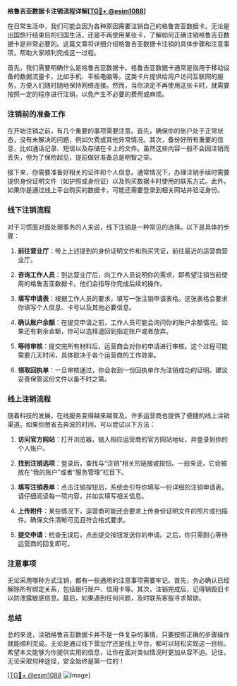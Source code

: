 **格鲁吉亚数据卡注销流程详解[[TG💪+ @esim1088](https://t.me/s/esim1088)]**

在日常生活中，我们可能会因为各种原因需要注销自己的格鲁吉亚数据卡。无论是出国旅行结束后的归国生活，还是不再使用某张卡，了解如何正确注销格鲁吉亚数据卡是非常必要的。这篇文章将详细介绍格鲁吉亚数据卡注销的具体步骤和注意事项，帮助大家顺利完成这一过程。

首先，我们需要明确什么是格鲁吉亚数据卡。格鲁吉亚数据卡通常是指用于移动设备的数据流量卡，比如手机、平板电脑等。这类卡片提供给用户访问互联网的服务，方便人们随时随地保持网络连接。然而，当你决定不再使用这张卡时，就需要按照一定的程序进行注销，以免产生不必要的费用或麻烦。

### 注销前的准备工作

在开始注销之前，有几个重要的事项需要注意。首先，确保你的账户处于正常状态，没有未解决的问题，例如欠费或其他异常情况。其次，备份好所有重要的信息，比如通话记录、短信以及存储在卡上的文件。虽然这些内容一般不会因注销而丢失，但为了保险起见，提前做好准备总是明智之举。

接下来，你需要准备好相关的证件和个人信息。通常情况下，办理注销手续时需要提供身份证明文件（如护照或身份证）以及购买数据卡时使用的联系方式。此外，如果你是通过线上平台购买的数据卡，可能还需要登录到相关网站并验证身份。

### 线下注销流程

对于习惯面对面处理事务的人来说，线下注销是一种常见的选择。以下是具体的步骤：

1. **前往营业厅**：带上上述提到的身份证明文件和购买凭证，前往最近的运营商营业厅。
   
2. **咨询工作人员**：到达营业厅后，向工作人员说明你的需求，即希望注销当前使用的格鲁吉亚数据卡。他们会指导你完成后续的操作。

3. **填写申请表**：根据工作人员的要求，填写一张注销申请表格。这张表格会要求你填写个人信息、卡号以及其他必要信息。

4. **确认账户余额**：在提交申请之前，工作人员可能会询问你的账户余额情况。如果还有剩余金额，你可以选择退回到指定账户或者放弃。

5. **等待审核**：提交完所有材料后，运营商会对你的申请进行审核。这个过程可能需要几天时间，具体取决于各个运营商的工作效率。

6. **领取回执单**：一旦审核通过，你会收到一份回执单作为注销成功的证明。建议妥善保管这份文件以备不时之需。

### 线上注销流程

随着科技的发展，在线服务变得越来越普及。许多运营商也提供了便捷的线上注销渠道。如果你想省去奔波的时间，可以尝试以下方法：

1. **访问官方网站**：打开浏览器，输入相应运营商的官方网站地址，并登录到你的个人账户。

2. **找到注销选项**：登录后，查找与“注销”相关的链接或按钮。一般来说，它会被放在“我的账户”或者“服务管理”栏目下。

3. **填写注销表单**：点击注销按钮后，系统会引导你填写一份详细的注销申请表。请仔细阅读每一项内容，并如实填写相关信息。

4. **上传附件**：某些情况下，运营商可能还会要求上传身份证明文件的照片或扫描件。确保文件清晰可见且符合格式要求。

5. **提交申请**：检查无误后，点击提交按钮发送你的申请。之后，你只需耐心等待运营商的回复即可。

### 注意事项

无论采用哪种方式注销，都有一些通用的注意事项需要牢记。首先，务必确认已经解除所有绑定关系，包括银行账户、信用卡等。其次，注销完成后，记得销毁旧卡以防泄露敏感信息。最后，如果遇到任何问题，及时联系客服寻求帮助。

### 总结

总的来说，注销格鲁吉亚数据卡并不是一件复杂的事情，只要按照正确的步骤操作就能顺利完成。无论是通过线下营业厅还是线上平台，都可以轻松实现这一目标。希望本文能够为你提供实用的信息，让你在面对类似情况时更加从容不迫。记住，无论采取何种途径，安全始终是第一位的！

[[TG💪+ @esim1088](https://t.me/s/esim1088) ![Image](https://i.postimg.cc/4NQfJmqS/Snipaste-2025-05-13-00-14-12.png)]